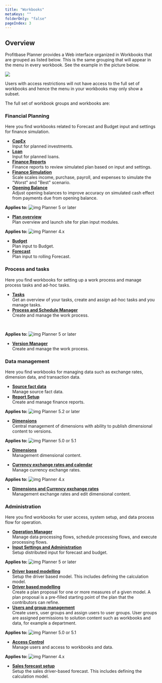 ```yaml
---
title: "Workbooks"
metaKeys: ""
folderOnly: "false"
pageIndex: 3
---
```

## Overview
Profitbase Planner provides a Web interface organized in Workbooks that are grouped as listed below. This is the same grouping that will appear in the menu in every workbook. See the example in the picture below.

![](https://profitbasedocs.blob.core.windows.net/plannerimages/menu.jpg)

Users with access restrictions will not have access to the full set of workbooks and hence the menu in your workbooks may only show a subset.

The full set of workbook groups and workbooks are:

### Financial Planning
Here you find workbooks related to Forecast and Budget input and settings for finance simulation.

- **[CapEx](financial-planning/capex.md)**<br/>
Input for planned investments.
- **[Loan](financial-planning/loan.md)**<br/>
Input for planned loans.
- **[Finance Reports](financial-planning/finance-reports.md)**<br/>
Finance reports to review simulated plan based on input and settings.
- **[Finance Simulation](financial-planning/finance-simulation.md)**<br/>
Scale scales income, purchase, payroll, and expenses to simulate the "Worst" and "Best" scenario.
- **[Opening Balance](financial-planning/opening-balance.md)**<br/>
Adjust opening balances to improve accuracy on simulated cash effect from payments due from opening balance.

**Applies to:** ![img](https://profitbasedocs.blob.core.windows.net/icons/yes-icon.png) Planner 5 or later

- **[Plan overview](financial-planning/plan-overview.md)**<br/>
Plan overview and launch site for plan input modules.

**Applies to:** ![img](https://profitbasedocs.blob.core.windows.net/icons/yes-icon.png) Planner 4.x

- **[Budget](financial-planning/budget.md)**<br/>
Plan input to Budget.
- **[Forecast](financial-planning/forecast.md)**<br/>
Plan input to rolling Forecast.

### Process and tasks
Here you find workbooks for setting up a work process and manage process tasks and ad-hoc tasks.

   - **[Tasks](process-and-tasks/tasks.md)**<br/>
   Get an overview of your tasks, create and assign ad-hoc tasks and you manage tasks.
   - **[Process and Schedule Manager](process-and-tasks/process-and-schedule-manager.md)**<br/>
   Create and manage the work process.

<br/>

**Applies to:** ![img](https://profitbasedocs.blob.core.windows.net/icons/yes-icon.png) Planner 5 or later

   - **[Version Manager](process-and-tasks/version-manager.md)**<br/>
   Create and manage the work process.

### Data management
Here you find workbooks for managing data such as exchange rates, dimension data, and transaction data.

   - **[Source fact data](data-management/report-setup.md)**<br/>
   Manage source fact data.
   - **[Report Setup](data-management/source-fact-data.md)**<br/>
   Create and manage finance reports.

**Applies to:** ![img](https://profitbasedocs.blob.core.windows.net/icons/yes-icon.png) Planner 5.2 or later

   - **[Dimensions](data-management/dimensions.md)**<br/>
   Central management of dimensions with ability to publish dimensional content to versions.

**Applies to:** ![img](https://profitbasedocs.blob.core.windows.net/icons/yes-icon.png) Planner 5.0 or 5.1

   - **[Dimensions](data-management/dimensions-and-currency-exchange-rates.md)**<br/>
   Management dimensional content.

   - **[Currency exchange rates and calendar](data-management/currency-exchange-rates-and-calendar.md)**<br/>
   Manage currency exchange rates.

**Applies to:** ![img](https://profitbasedocs.blob.core.windows.net/icons/yes-icon.png) Planner 4.x

   - **[Dimensions and Currency exchange rates](data-management/dimensions-and-currency-exchange-rates.md)**<br/>
   Management exchange rates and edit dimensional content.

### Administration
Here you find workbooks for user access, system setup, and data process flow for operation.

   - **[Operation Manager](administration/operation-manager.md)**<br/>
   Manage data processing flows, schedule processing flows, and execute processing flows.
   - **[Input Settings and Administration](administration/input-settings-and-administration.md)**<br/>
   Setup distributed input for forecast and budget.

 **Applies to:** ![img](https://profitbasedocs.blob.core.windows.net/icons/yes-icon.png) Planner 5 or later

  - **[Driver based modelling](administration/sales-forecast-setup.md)**<br/>
   Setup the driver based model. This includes defining the calculation model.
  - **[Driver based modelling](administration/driver-based-modelling.md)**<br/>
   Create a plan proposal for one or more measures of a given model. A plan proposal is a pre-filled starting point of the plan that the contributors can refine.
  - **[Users and group management](administration/users-and-group-management.md)**<br/>
   Create users, user groups and assign users to user groups. User groups are assigned permissions to solution content such as workbooks and data, for example a department.

**Applies to:** ![img](https://profitbasedocs.blob.core.windows.net/icons/yes-icon.png) Planner 5.0 or 5.1

   - **[Access Control](administration/access-control.md)**<br/>
   Manage users and access to workbooks and data.

 **Applies to:** ![img](https://profitbasedocs.blob.core.windows.net/icons/yes-icon.png) Planner 4.x

   - **[Sales forecast setup](administration/sales-forecast-setup.md)**<br/>
   Setup the sales driver-based forecast. This includes defining the calculation model.

